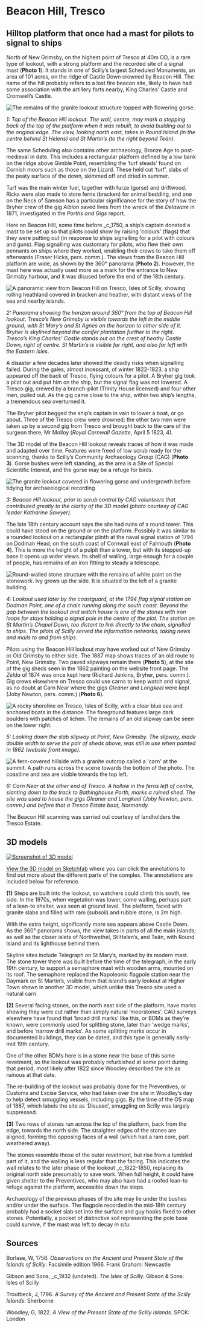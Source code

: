 # Beacon Hill, Tresco
## Hilltop platform that once had a mast for pilots to signal to ships

North of New Grimsby, on the highest point of Tresco at 40m OD, is a rare type of lookout, with a strong platform and the recorded site of a signal mast (**Photo 1**). It stands in one of Scilly’s largest Scheduled Monuments, an area of 101 acres, on the ridge of Castle Down crowned by Beacon Hill. The name of the hill probably refers to a lost fire beacon site, likely to have had some association with the artillery forts nearby, King Charles’ Castle and Cromwell’s Castle.

![The remains of the granite lookout structure topped with flowering gorse.](website-images/Tresco-Beacon-Hill/1-top-of-lookout-view-to-ne.jpg)

_1: Top of the Beacon Hill lookout. The wall, centre, may mark a stepping back of the top of the platform when it was rebuilt, to avoid building out to the original edge. The view, looking north east, takes in Round Island (in the centre behind St Helens) and St Martin’s (to the right beyond Teän)._

The same Scheduling also contains other archaeology, Bronze Age to post-medieval in date. This includes a rectangular platform defined by a low bank on the ridge above Gimble Point, resembling the ‘turf steads’ found on Cornish moors such as those on the Lizard. These held cut ‘turf’, slabs of the peaty surface of the down, skimmed off and dried in summer. 

Turf was the main winter fuel, together with furze (gorse) and driftwood. Ricks were also made to store ferns (bracken) for animal bedding, and one on the Neck of Samson has a particular significance for the story of how the Bryher crew of the gig _Albion_ saved lives from the wreck of the _Delaware_ in 1871, investigated in the _Porths and Gigs_ report.

Here on Beacon Hill, some time before _c_1750, a ship’s captain donated a mast to be set up so that pilots could show by raising ‘colours’ (flags) that they were putting out (in response to ships signalling for a pilot with colours and guns). Flag signalling was customary for pilots, who flew their own pennants on ships where they worked, enabling their crews to take them off afterwards (Fraser Hicks, pers. comm.). The views from the Beacon Hill platform are wide, as shown by the 360° panorama (**Photo 2**). However, the mast here was actually used more as a mark for the entrance to New Grimsby harbour, and it was disused before the end of the 18th century.

![A panoramic view from Beacon Hill on Tresco, Isles of Scilly, showing rolling heathland covered in bracken and heather, with distant views of the sea and nearby islands.](website-images/Tresco-Beacon-Hill/2-beacon-hill-360-panorama.jpg)

_2: Panorama showing the horizon around 360° from the top of Beacon Hill lookout. Tresco’s New Grimsby is visible towards the left in the middle ground, with St Mary’s and St Agnes on the horizon to either side of it. Bryher is skylined beyond the conifer plantation further to the right. Tresco’s King Charles’ Castle stands out on the crest of heathy Castle Down, right of centre. St Martin’s is visible far right, and also far left with the Eastern Isles._

A disaster a few decades later showed the deadly risks when signalling failed. During the gales, almost incessant, of winter 1822-1823, a ship appeared off the back of Tresco, flying colours for a pilot. A Bryher gig took a pilot out and put him on the ship, but the signal flag was not lowered. A Tresco gig, crewed by a branch-pilot (Trinity House licensed) and four other men, pulled out. As the gig came close to the ship, within two ship’s lengths, a tremendous sea overturned it.

The Bryher pilot begged the ship’s captain in vain to lower a boat, or go about. Three of the Tresco crew were drowned; the other two men were taken up by a second gig from Tresco and brought back to the care of the surgeon there, Mr Molloy (_Royal Cornwall Gazette_, April 5 1823, 4). 

The 3D model of the Beacon Hill lookout reveals traces of how it was made and adapted over time. Features were freed of low scrub ready for the scanning, thanks to Scilly’s Community Archaeology Group (CAG) (**Photo 3**). Gorse bushes were left standing, as the area is a Site of Special Scientific Interest, and the gorse may be a refuge for birds.

![The granite lookout covered in flowering gorse and undergrowth before tidying for archaeological recording](website-images/Tresco-Beacon-Hill/3-beacon-hill-apr-27-2024-cag-meeting.jpg)

_3: Beacon Hill lookout, prior to scrub control by CAG volunteers that contributed greatly to the clarity of the 3D model (photo courtesy of CAG leader Katharine Sawyer)._

The late 18th century account says the site had ruins of a round tower. This could have stood on the ground or on the platform. Possibly it was similar to a rounded lookout on a rectangular plinth at the naval signal station of 1794 on Dodman Head, on the south coast of Cornwall east of Falmouth (**Photo 4**). This is more the height of a pulpit than a tower, but with its stepped-up base it opens up wider views. Its shell of walling, large enough for a couple of people, has remains of an iron fitting to steady a telescope.

![Round-walled stone structure with the remains of white paint on the stonework. Ivy grows up the side. It is situated to the left of a granite building.](website-images/Tresco-Beacon-Hill/4-dodman-lookout.jpg)

_4: Lookout used later by the coastguard, at the 1794 flag signal station on Dodman Point, one of a chain running along the south coast. Beyond the gap between the lookout and watch house is one of the stones with iron loops for stays holding a signal pole in the centre of the plot. The station on St Martin’s Chapel Down, too distant to link directly to the chain, signalled to ships. The pilots of Scilly served the information networks, taking news and mails to and from ships._

Pilots using the Beacon Hill lookout may have worked out of New Grimsby or Old Grimsby to either side. The 1887 map shows traces of an old route to Point, New Grimsby. Two paved slipways remain there (**Photo 5**), at the site of the gig sheds seen in the 1862 painting on the website front page. The _Zelda_ of 1874 was once kept here (Richard Jenkins, Bryher, pers. comm.). Gig crews elsewhere on Tresco could use carns to keep watch and signal, as no doubt at Carn Near where the gigs _Gleaner_ and _Longkeel_ were kept (Joby Newton, pers. comm.) (**Photo 6**).

![A rocky shoreline on Tresco, Isles of Scilly, with a clear blue sea and anchored boats in the distance. The foreground features large dark boulders with patches of lichen. The remains of an old slipway can be seen on the lower right.](website-images/Tresco-Beacon-Hill/5-point-slipway-view.jpg)

_5: Looking down the slab slipway at Point, New Grimsby. The slipway, made double width to serve the pair of sheds above, was still in use when painted in 1862 (website front image)._

![A fern-covered hillside with a granite outcrop called a 'carn' at the summit. A path runs across the scene towards the bottom of the photo. The coastline and sea are visible towards the top left.](website-images/Tresco-Beacon-Hill/6-carn-near-14-may-2024.jpg)

_6: Carn Near at the other end of Tresco. A hollow in the ferns left of centre, slanting down to the track to Bathinghouse Porth, marks a ruined shed. The site was used to house the gigs _Gleaner_ and _Longkeel_ (Joby Newton, pers. comm.) and before that a Tresco Estate boat, _Normandy_._

The Beacon Hill scanning was carried out courtesy of landholders the Tresco Estate.

## 3D models

[![Screenshot of 3D model](website-images/Tresco-Beacon-Hill/7-Beacon-Hill-3d-model.jpg)](https://sketchfab.com/3d-models/beacon-hill-tresco-e1932f6044404ffabdfca94ec9168b4f)

[View the 3D model on Sketchfab](https://sketchfab.com/3d-models/beacon-hill-tresco-e1932f6044404ffabdfca94ec9168b4f) where you can click the annotations to find out more about the different parts of the complex. The annotations are included below for reference.

**(1)** Steps are built into the lookout, so watchers could climb this south, lee side. In the 1970s, when vegetation was lower, some walling, perhaps part of a lean-to shelter, was seen at ground level. The platform, faced with granite slabs and filled with ram (subsoil) and rubble stone, is 2m high.

With the extra height, significantly more sea appears above Castle Down. As the 360° panorama shows, the view takes in parts of all the main islands; as well as the closer islets of Northwethel, St Helen’s, and Teän, with Round Island and its lighthouse behind them.

Skyline sites include Telegraph on St Mary’s, marked by its modern mast. The stone tower there was built before the time of the telegraph, in the early 19th century, to support a semaphore mast with wooden arms, mounted on its roof. The semaphore replaced the Napoleonic flagpole station near the Daymark on St Martin’s, visible from that island’s early lookout at Higher Town shown in another 3D model, which unlike this Tresco site used a natural carn.

**(2)** Several facing stones, on the north east side of the platform, have marks showing they were cut rather than simply natural ‘moorstones’. CAU surveys elsewhere have found that ‘broad drill marks’ like this, or BDMs as they’re known, were commonly used for splitting stone, later than ‘wedge marks’, and before ‘narrow drill marks’. As some splitting marks occur in documented buildings, they can be dated, and this type is generally early-mid 19th century. 

One of the other BDMs here is in a stone near the base of this same revetment, so the lookout was probably refurbished at some point during that period, most likely after 1822 since Woodley described the site as ruinous at that date. 

The re-building of the lookout was probably done for the Preventives, or Customs and Excise Service, who had taken over the site in Woodley’s day to help detect smuggling vessels, including gigs. By the time of the OS map of 1887, which labels the site as ‘Disused’, smuggling on Scilly was largely suppressed.

**(3)** Two rows of stones run across the top of the platform, back from the edge, towards the north side. The straighter edges of the stones are aligned, forming the opposing faces of a wall (which had a ram core, part weathered away).

The stones resemble those of the outer revetment, but rise from a tumbled part of it, and the walling is less regular than the facing. This indicates the wall relates to the later phase of the lookout _c_1822-1850, replacing its original north side presumably to save work. When full height, it could have given shelter to the Preventives, who may also have had a roofed lean-to refuge against the platform, accessible down the steps.

Archaeology of the previous phases of the site may lie under the bushes and/or under the surface. The flagpole recorded in the mid-18th century probably had a socket slab set into the surface and guy hooks fixed to other stones. Potentially, a pocket of distinctive soil representing the pole base could survive, if the mast was left to decay _in situ_.

## Sources

Borlase, W, 1756. _Observations on the Ancient and Present State of the Islands of Scilly_. Facsimile edition 1966. Frank Graham: Newcastle

Gibson and Sons, _c_1932 (undated). _The Isles of Scilly_. Gibson & Sons: Isles of Scilly

Troutbeck, J, 1796. _A Survey of the Ancient and Present State of the Scilly Islands_: Sherborne

Woodley, G, 1822. _A View of the Present State of the Scilly Islands_. SPCK: London
